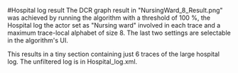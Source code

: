 #Hospital log result
The DCR graph result in "NursingWard_8_Result.png" was achieved by running the algorithm with a threshold of 100 %, the Hospital log the actor set as "Nursing ward" involved in each trace and a maximum trace-local alphabet of size 8. The last two settings are selectable in the algorithm's UI.

This results in a tiny section containing just 6 traces of the large hospital log.
The unfiltered log is in Hospital_log.xml.